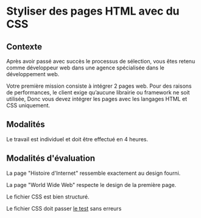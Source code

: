 # Styliser des pages HTML avec du CSS

## Contexte

Après avoir passé avec succès le processus de sélection, vous êtes retenu comme développeur web dans une agence spécialisée dans le développement web.

Votre première mission consiste à intégrer 2 pages web. Pour des raisons de performances, le client exige qu’aucune librairie ou framework ne soit utilisée, Donc vous devez intégrer les pages avec les langages HTML et CSS uniquement.

## Modalités

Le travail est individuel et doit être effectué en 4 heures.

## Modalités d'évaluation
La page "Histoire d'Internet" ressemble exactement au design fourni.



La page "World Wide Web" respecte le design de la première page.



Le fichier CSS est bien structuré.



Le fichier CSS doit passer [le test](https://jigsaw.w3.org/css-validator) sans erreurs